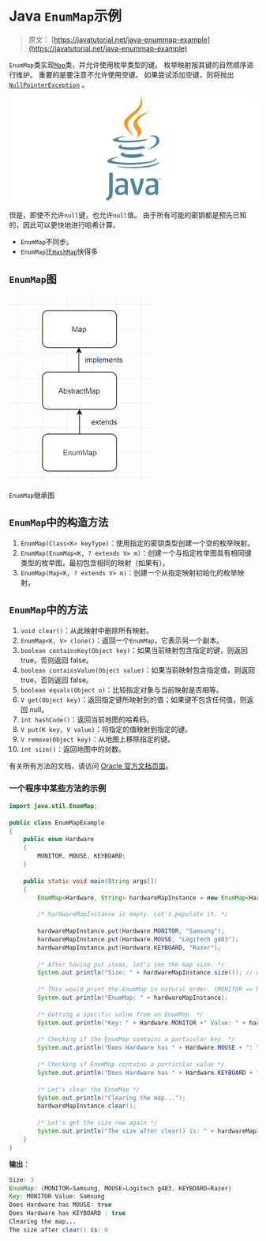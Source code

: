 # Java `EnumMap`示例

> 原文： [https://javatutorial.net/java-enummap-example](https://javatutorial.net/java-enummap-example)

`EnumMap`类实现[`Map`](https://docs.oracle.com/javase/7/docs/api/java/util/Map.html)类，并允许使用枚举类型的键。 枚举映射按其键的自然顺序进行维护。 重要的是要注意不允许使用空键。 如果尝试添加空键，则将抛出[`NullPointerException`](https://docs.oracle.com/javase/7/docs/api/java/lang/NullPointerException.html) 。

![java-featured-image](img/e0db051dedc1179e7424b6d998a6a772.jpg)

但是，即使不允许`null`键，也允许`null`值。 由于所有可能的密钥都是预先已知的，因此可以更快地进行哈希计算。

*   `EnumMap`不同步。
*   `EnumMap`比[`HashMap`](https://javatutorial.net/java-hashmap-example)快得多

## `EnumMap`图

![EnumMap Inheritance diagram](img/e63bca435be3bbe175a8aa31a6645aad.jpg)

`EnumMap`继承图

## `EnumMap`中的构造方法

1.  `EnumMap(Class<K> keyType)`：使用指定的密钥类型创建一个空的枚举映射。
2.  `EnumMap(EnumMap<K, ? extends V> m)`：创建一个与指定枚举图具有相同键类型的枚举图，最初包含相同的映射（如果有）。
3.  `EnumMap(Map<K, ? extends V> m)`：创建一个从指定映射初始化的枚举映射。

## `EnumMap`中的方法

1.  `void clear()`：从此映射中删除所有映射。
2.  `EnumMap<K, V> clone()`：返回一个`EnumMap`，它表示另一个副本。
3.  `boolean containsKey(Object key)`：如果当前映射包含指定的键，则返回 true，否则返回 false。
4.  `boolean containsValue(Object value)`：如果当前映射包含指定值，则返回 true，否则返回 false。
5.  `boolean equals(Object o)`：比较指定对象与当前映射是否相等。
6.  `V get(Object key)`：返回指定键所映射到的值；如果键不包含任何值，则返回 null。
7.  `int hashCode()`：返回当前地图的哈希码。
8.  `V put(K key, V value)`：将指定的值映射到指定的键。
9.  `V remove(Object key)`：从地图上移除指定的键。
10. `int size()`：返回地图中的对数。

有关所有方法的文档，请访问 [Oracle 官方文档页面](https://docs.oracle.com/javase/7/docs/api/java/util/EnumMap.html)。

### 一个程序中某些方法的示例

```java
import java.util.EnumMap; 

public class EnumMapExample
{ 
    public enum Hardware 
    { 
        MONITOR, MOUSE, KEYBOARD;
    } 

    public static void main(String args[])  
    {     
        EnumMap<Hardware, String> hardwareMapInstance = new EnumMap<Hardware, String>(Hardware.class); 

        /* hardwareMapInstance is empty. Let's populate it. */

        hardwareMapInstance.put(Hardware.MONITOR, "Samsung"); 
        hardwareMapInstance.put(Hardware.MOUSE, "Logitech g403"); 
        hardwareMapInstance.put(Hardware.KEYBOARD, "Razer"); 

        /* After having put items, let's see the map size. */
        System.out.println("Size: " + hardwareMapInstance.size()); // we could use .size() to loop through an enummap

        /* This would print the EnumMap in natural order. (MONITOR => MOUSE => KEYBOARD) */
        System.out.println("EnumMap: " + hardwareMapInstance); 

        /* Getting a specific value from an EnumMap. */
        System.out.println("Key: " + Hardware.MONITOR +" Value: " + hardwareMapInstance.get(Hardware.MONITOR)); 

        /* Checking if the EnumMap contains a particular key. */
        System.out.println("Does Hardware has " + Hardware.MOUSE + ": " + hardwareMapInstance.containsKey(Hardware.MOUSE)); 

        /* Checking if EnumMap contains a particular value */
        System.out.println("Does Hardware has " + Hardware.KEYBOARD + " : " + hardwareMapInstance.containsValue("Razer")); 

        /* Let's clear the EnumMap */
        System.out.println("Clearing the map...");
        hardwareMapInstance.clear();

        /* Let's get the size now again */
        System.out.println("The size after clear() is: " + hardwareMapInstance.size());
    } 
}
```

**输出**：

```java
Size: 3
EnumMap: {MONITOR=Samsung, MOUSE=Logitech g403, KEYBOARD=Razer}
Key: MONITOR Value: Samsung
Does Hardware has MOUSE: true
Does Hardware has KEYBOARD : true
Clearing the map...
The size after clear() is: 0
```